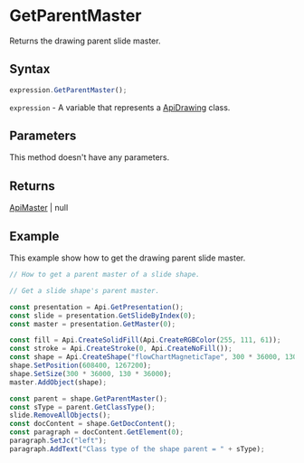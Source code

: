 # GetParentMaster

Returns the drawing parent slide master.

## Syntax

```javascript
expression.GetParentMaster();
```

`expression` - A variable that represents a [ApiDrawing](../ApiDrawing.md) class.

## Parameters

This method doesn't have any parameters.

## Returns

[ApiMaster](../../ApiMaster/ApiMaster.md) \| null

## Example

This example show how to get the drawing parent slide master.

```javascript editor-pptx
// How to get a parent master of a slide shape.

// Get a slide shape's parent master.

const presentation = Api.GetPresentation();
const slide = presentation.GetSlideByIndex(0);
const master = presentation.GetMaster(0);

const fill = Api.CreateSolidFill(Api.CreateRGBColor(255, 111, 61));
const stroke = Api.CreateStroke(0, Api.CreateNoFill());
const shape = Api.CreateShape("flowChartMagneticTape", 300 * 36000, 130 * 36000, fill, stroke);
shape.SetPosition(608400, 1267200);
shape.SetSize(300 * 36000, 130 * 36000);
master.AddObject(shape);

const parent = shape.GetParentMaster();
const sType = parent.GetClassType();
slide.RemoveAllObjects();
const docContent = shape.GetDocContent();
const paragraph = docContent.GetElement(0);
paragraph.SetJc("left");
paragraph.AddText("Class type of the shape parent = " + sType);

```
